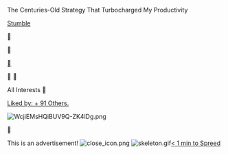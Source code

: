 The Centuries-Old Strategy That Turbocharged My Productivity

 [  Stumble](http://www.stumbleupon.com/to/stumble/go/?clientid=4544d41498a10a385d3e4a8a43dfc6b1&client_type=bookmark&version=1.0)

 

 

 [](#)

   

All Interests
 

 [    Liked by:               + 91 Others.](http://www.stumbleupon.com/content/1XcyzK)

 ![WcjiEMsHQiBUV9Q-ZK4lDg.png](../_resources/59c8e210cb0742205457d43e64ae250e.png)

 

This is an advertisement! ![close_icon.png](../_resources/325472601571f31e1bf00674c368d335.gif)
![skeleton.gif](../_resources/84fc025b2e6ece6f37cfbf5a8c7b496d.png)[< 1 min to Spreed]()